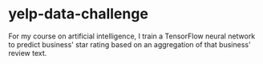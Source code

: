 # yelp-data-challenge
For my course on artificial intelligence, I train a TensorFlow neural network to predict business' star rating based on an aggregation of that business' review text.
